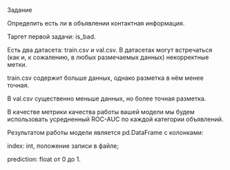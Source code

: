 Задание

Определить есть ли в объявлении контактная информация.   

Таргет первой задачи: is_bad.    

Есть два датасета: train.csv и val.csv. В датасетах могут встречаться (как и, к сожалению, в любых размечаемых данных) некорректные метки.  

train.csv содержит больше данных, однако разметка в нём менее точная.  

В val.csv существенно меньше данных, но более точная разметка.  

В качестве метрики качества работы вашей модели мы будем использовать усредненный ROC-AUC по каждой категории объявлений.  

Результатом работы модели является pd.DataFrame с колонками:  

index: int, положение записи в файле;  

prediction: float от 0 до 1.

